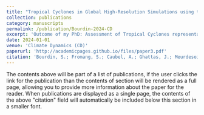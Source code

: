 ```yaml
---
title: "Tropical Cyclones in Global High-Resolution Simulations using the IPSL Model"
collection: publications
category: manuscripts
permalink: /publication/Bourdin-2024-CD
excerpt: 'Outcome of my PhD: Assessment of Tropical Cyclones representation in a series of simulations with the IPSL model at high resolution.'
date: 2024-01-01
venue: 'Climate Dynamics (CD)'
paperurl: 'http://academicpages.github.io/files/paper3.pdf'
citation: 'Bourdin, S.; Fromang, S.; Caubel, A.; Ghattas, J.; Meurdesoif, Y.; Dubos, T. (2024). &quot;Tropical Cyclones in Global High-Resolution Simulations using the IPSL Model.&quot; <i>Climate Dynamics (CD)</i>. 1(3).'
---
```


The contents above will be part of a list of publications, if the user clicks the link for the publication than the contents of section will be rendered as a full page, allowing you to provide more information about the paper for the reader. When publications are displayed as a single page, the contents of the above "citation" field will automatically be included below this section in a smaller font.
